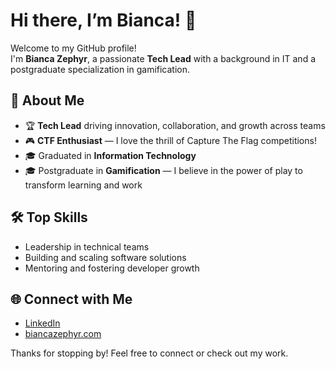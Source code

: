 # Hi there, I’m Bianca! 👋

Welcome to my GitHub profile!  
I'm **Bianca Zephyr**, a passionate **Tech Lead** with a background in IT and a postgraduate specialization in gamification.

## 🚀 About Me

- 🏆 **Tech Lead** driving innovation, collaboration, and growth across teams
- 🎮 **CTF Enthusiast** — I love the thrill of Capture The Flag competitions!
- 🎓 Graduated in **Information Technology**  
- 🎓 Postgraduate in **Gamification** — I believe in the power of play to transform learning and work

## 🛠️ Top Skills

- Leadership in technical teams
- Building and scaling software solutions
- Mentoring and fostering developer growth


## 🌐 Connect with Me

- [LinkedIn](https://www.linkedin.com/in/biancazephyr/)
- [biancazephyr.com](https://biancazephyr.com)



Thanks for stopping by! Feel free to connect or check out my work.
